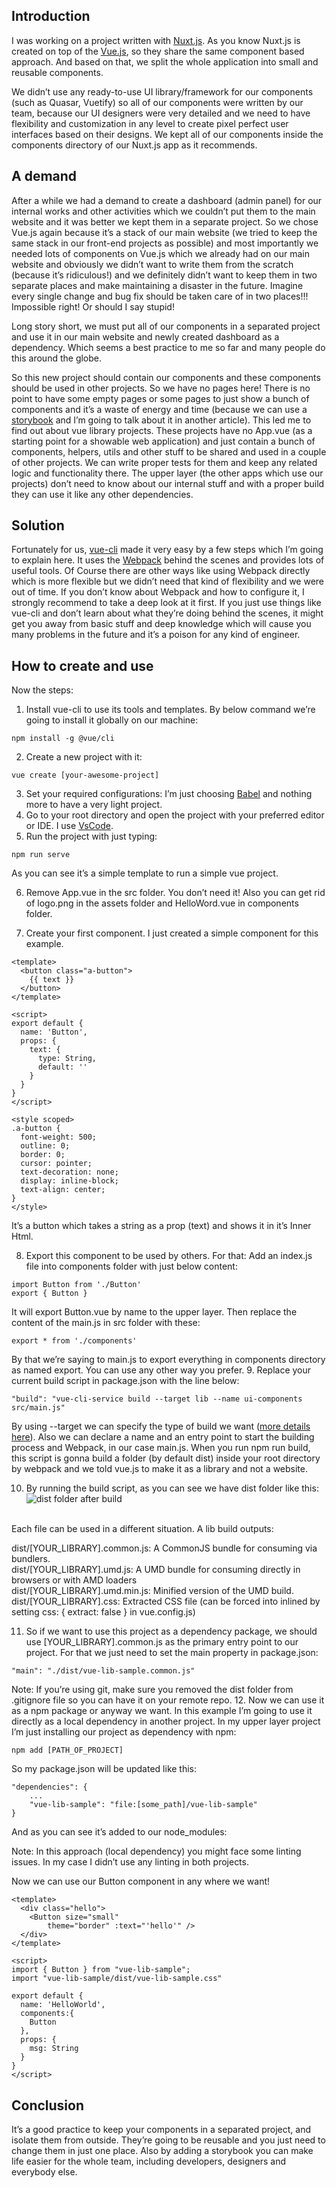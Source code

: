 ## Introduction
I was working on a project written with [Nuxt.js](https://nuxtjs.org/). As you know Nuxt.js is created on top of the [Vue.js](https://vuejs.org/), so they share the same component based approach. And based on that, we split the whole application into small and reusable components.<br/>

We didn’t use any ready-to-use UI library/framework for our components (such as Quasar, Vuetify) so all of our components were written by our team, because our UI designers were very detailed and we need to have flexibility and customization in any level to create pixel perfect user interfaces based on their designs.
We kept all of our components inside the components directory of our Nuxt.js app as it recommends.

## A demand
After a while we had a demand to create a dashboard (admin panel) for our internal works and other activities which we couldn’t put them to the main website and it was better we kept them in a separate project. So we chose Vue.js again because it’s a stack of our main website (we tried to keep the same stack in our front-end projects as possible) and most importantly we needed lots of components on Vue.js which we already had on our main website and obviously we didn’t want to write them from the  scratch (because it’s ridiculous!) and we definitely didn’t want to keep them in two separate places and make maintaining a disaster in the future. Imagine every single change and bug fix should be taken care of in two places!!! Impossible right! Or should I say stupid!<br/>

Long story short, we must put all of our components in a separated project and use it in our main website and newly created dashboard as a dependency. Which seems a best practice to me so far and many people do this around the globe.<br/>

So this new project should contain our components and these components should be used in other projects. So we have no pages here! There is no point to have some empty pages or some pages to just show a bunch of components and it’s a waste of energy and time (because we can use a [storybook](https://storybook.js.org/) and I’m going to talk about it in another article). This led me to find out about vue library projects. These projects have no App.vue (as a starting point for a showable web application) and just contain a bunch of components, helpers, utils and other stuff to be shared and used in a couple of other projects. We can write proper tests for them and keep any related logic and functionality there. The upper layer (the other apps which use our projects) don’t need to know about our internal stuff and with a proper build they can use it like any other dependencies.<br/>

## Solution
Fortunately for us, [vue-cli](https://cli.vuejs.org/) made it very easy by a few steps which I’m going to explain here. It uses the [Webpack](https://webpack.js.org/) behind the scenes and provides lots of useful tools.
Of Course there are other ways like using Webpack directly which is more flexible but we didn’t need that kind of flexibility and we were out of time.
If you don’t know about Webpack  and how to configure it, I strongly recommend to take a deep look at it first. If you just use things like vue-cli and don’t learn about what they’re doing behind the scenes, it might get you away from basic stuff and deep knowledge which will cause you many problems in the future and it’s a poison for any kind of engineer.<br/>

## How to create and use
Now the steps:<br/>
1. Install vue-cli to use its tools and templates. By below command we’re going to install it globally on our machine:<br/>
```
npm install -g @vue/cli
```
2. Create a new project with it:
```
vue create [your-awesome-project]
```
3. Set your required configurations:
I’m just choosing [Babel](https://babeljs.io/) and nothing more to have a very light project.
4. Go to your root directory and open the project with your preferred editor or IDE. I use [VsCode](https://code.visualstudio.com/). 
5. Run the project with just typing:
```
npm run serve
```
As you can see it’s a simple template to run a simple vue project.

6. Remove App.vue in the src folder. You don’t need it! Also you can get rid of logo.png in the assets folder and HelloWord.vue in components folder.

7. Create your first component.
I just created a simple component for this example.
```
<template>
  <button class="a-button">
    {{ text }}
  </button>
</template>
 
<script>
export default {
  name: 'Button',
  props: {
    text: {
      type: String,
      default: ''
    }
  }
}
</script>
 
<style scoped>
.a-button {
  font-weight: 500;
  outline: 0;
  border: 0;
  cursor: pointer;
  text-decoration: none;
  display: inline-block;
  text-align: center;
}
</style>
```
It’s a button which takes a string as a prop (text) and shows it in it’s Inner Html.

8. Export this component to be used by others. For that:
Add an index.js file into components folder with just below content:
```
import Button from './Button'
export { Button }
```
It will export Button.vue by name to the upper layer.
Then replace the content of the main.js in src folder with these:
```
export * from './components'
```
By that we’re saying to main.js to export everything in components directory as named export. You can use any other way you prefer.
9. Replace your current build script in package.json with the line below:
```
"build": "vue-cli-service build --target lib --name ui-components src/main.js"
```
By using --target we can specify the type of build we want ([more details here](https://cli.vuejs.org/guide/build-targets.html)). Also we can declare a name and an entry point to start the building process and Webpack, in our case main.js.
When you run npm run build, this script is gonna build a folder (by default dist) inside your root directory by webpack and we told vue.js to make it as a library and not a website.

10. By running the build script, as you can see we have dist folder like this:<br>
![dist folder after build](https://github.com/aliafsah1988/vue-lib-sample/blob/doc/aliafsah-dist-screen.png?raw=true)
<br>
Each file can be used in a different situation.
A lib build outputs:<br>

dist/[YOUR_LIBRARY].common.js: A CommonJS bundle for consuming via bundlers.<br>
dist/[YOUR_LIBRARY].umd.js: A UMD bundle for consuming directly in browsers or with AMD loaders<br>
dist/[YOUR_LIBRARY].umd.min.js: Minified version of the UMD build.<br>
dist/[YOUR_LIBRARY].css: Extracted CSS file (can be forced into inlined by setting css: { extract: false } in vue.config.js)
<br>

11. So if we want to use this project as a dependency package, we should use [YOUR_LIBRARY].common.js as the primary entry point to our project. For that we just need to set the main property in package.json:
```
"main": "./dist/vue-lib-sample.common.js"
```
Note: If you’re using git, make sure you removed the dist folder from .gitignore file so you can have it on your remote repo.
12. Now we can use it as a npm package or anyway we want. In this example I’m going to use it directly as a local dependency in another project.
In my upper layer project I’m just installing our project as dependency with npm:
```
npm add [PATH_OF_PROJECT]
```
So my package.json will be updated like this:
```
"dependencies": {
    ...
    "vue-lib-sample": "file:[some_path]/vue-lib-sample"
}
```
And as you can see it’s added to our node_modules:

Note: In this approach (local dependency) you might face some linting issues. In my case I didn’t use any linting in both projects.

Now we can use our Button component in any where we want!
```
<template>
  <div class="hello">
    <Button size="small"
        theme="border" :text="'hello'" />
  </div>
</template>
 
<script>
import { Button } from "vue-lib-sample";
import "vue-lib-sample/dist/vue-lib-sample.css"
 
export default {
  name: 'HelloWorld',
  components:{
    Button
  },
  props: {
    msg: String
  }
}
</script>
```

## Conclusion
It’s a good practice to keep your components in a separated project, and isolate them from outside. They’re going to be reusable and you just need to change them in just one place. Also by adding a storybook you can make life easier for the whole team, including developers, designers and everybody else.
